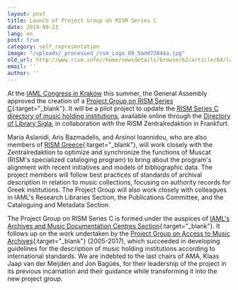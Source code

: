 ```yaml
---
layout: post
title: Launch of Project Group on RISM Series C
date: 2019-09-23
lang: en
post: true
category: self_representation
image: "/uploads/_processed_/csm_Logo_08_5add72044a.jpg"
old_url: http://www.rism.info//home/newsdetails/browse/62/article/64/launch-of-project-group-on-rism-series-c.html
email: ''
author: ''
---
```



At the [IAML Congress in Kraków](/publications/iaml-congresses/2019.html) this summer, the General Assembly approved the creation of a [Project Group on RISM Series C](https://www.iaml.info/project-group-rism-series-c){:target="_blank"}. It will be a pilot project to update the [RISM Series C directory of music holding institutions](/publications.html#c2620), available online through the [Directory of Library Sigla](/sigla.html), in collaboration with the RISM Zentralredaktion in Frankfurt.

Maria Aslanidi, Aris Bazmadelis, and Arsinoi Ioannidou, who are also members of [RISM Greece](/self_representation/2018/04/03/byzantine-music-archives-join-muscat.html){:target="_blank"}, will work closely with the Zentralredaktion to optimize and synchronize the functions of Muscat (RISM's specialized cataloging program) to bring about the program's alignment with recent initiatives and models of bibliographic data. The project members will follow best practices of standards of archival description in relation to music collections, focusing on authority records for Greek institutions. The Project Group will also work closely with colleagues in IAML's Research Libraries Section, the Publications Committee, and the Cataloguing and Metadata Section.

The Project Group on RISM Series C is formed under the auspices of [IAML's Archives and Music Documentation Centres Section](https://www.iaml.info/archives-and-music-documentation-centres){:target="_blank"}. It follows up on the work undertaken by the [Project Group on Access to Music Archives](https://www.iaml.info/project-group-access-music-archives){:target="_blank"} (2005-2017), which succeeded in developing guidelines for the description of music holding institutions according to international standards. We are indebted to the last chairs of AMA, Klaas Jaap van der Meijden and Jon Bagüés, for their leadership of the project in its previous incarnation and their guidance while transforming it into the new project group.



<script type="text/javascript">var switchTo5x=true;</script><script type="text/javascript" src="http://w.sharethis.com/button/buttons.js"></script><script type="text/javascript">stLight.options({publisher: "9b601438-1ce1-49d8-bfd7-9cff5df54c17", doNotHash: false, doNotCopy: false, hashAddressBar: false});</script>